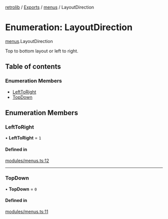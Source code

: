 [retrolib](../README.md) / [Exports](../modules.md) / [menus](../modules/menus.md) / LayoutDirection

# Enumeration: LayoutDirection

[menus](../modules/menus.md).LayoutDirection

Top to bottom layout or left to right.

## Table of contents

### Enumeration Members

- [LeftToRight](menus.LayoutDirection.md#lefttoright)
- [TopDown](menus.LayoutDirection.md#topdown)

## Enumeration Members

### LeftToRight

• **LeftToRight** = ``1``

#### Defined in

[modules/menus.ts:12](https://github.com/philbgarner/retrolib/blob/63effeb/src/modules/menus.ts#L12)

___

### TopDown

• **TopDown** = ``0``

#### Defined in

[modules/menus.ts:11](https://github.com/philbgarner/retrolib/blob/63effeb/src/modules/menus.ts#L11)
